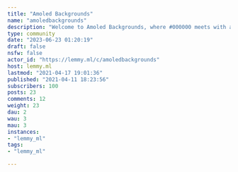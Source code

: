 ```yaml
---
title: "Amoled Backgrounds" 
name: "amoledbackgrounds"
description: "Welcome to Amoled Backgrounds, where #000000 meets with aesthetics. "
type: community
date: "2023-06-23 01:20:19"
draft: false
nsfw: false
actor_id: "https://lemmy.ml/c/amoledbackgrounds"
host: lemmy.ml
lastmod: "2021-04-17 19:01:36"
published: "2021-04-11 18:23:56"
subscribers: 100
posts: 23
comments: 12
weight: 23
dau: 2
wau: 3
mau: 3
instances:
- "lemmy_ml"
tags: 
- "lemmy_ml"

---
```

